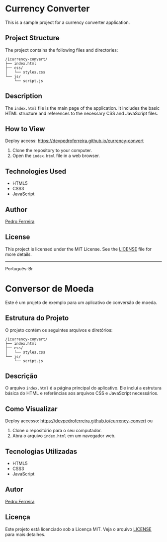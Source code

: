 # Currency Converter

This is a sample project for a currency converter application.

## Project Structure

The project contains the following files and directories:

```
/1currency-convert/
├── index.html
├── css/
│   └── styles.css
└── js/
    └── script.js
```

## Description

The `index.html` file is the main page of the application. It includes the basic HTML structure and references to the necessary CSS and JavaScript files.

## How to View
Deploy access: https://devpedroferreira.github.io/currency-convert

1. Clone the repository to your computer.
2. Open the `index.html` file in a web browser.

## Technologies Used

- HTML5
- CSS3
- JavaScript

## Author

[Pedro Ferreira](https://github.com/devpedroferreira)

## License

This project is licensed under the MIT License. See the [LICENSE](LICENSE) file for more details.

------

Português-Br

# Conversor de Moeda

Este é um projeto de exemplo para um aplicativo de conversão de moeda.

## Estrutura do Projeto

O projeto contém os seguintes arquivos e diretórios:

```
/1currency-convert/
├── index.html
├── css/
│   └── styles.css
└── js/
    └── script.js
```

## Descrição

O arquivo `index.html` é a página principal do aplicativo. Ele inclui a estrutura básica do HTML e referências aos arquivos CSS e JavaScript necessários.

## Como Visualizar
Deploy accesso: https://devpedroferreira.github.io/currency-convert
ou
1. Clone o repositório para o seu computador.
2. Abra o arquivo `index.html` em um navegador web.

## Tecnologias Utilizadas

- HTML5
- CSS3
- JavaScript

## Autor

[Pedro Ferreira](https://github.com/devpedroferreira)

## Licença

Este projeto está licenciado sob a Licença MIT. Veja o arquivo [LICENSE](LICENSE) para mais detalhes.